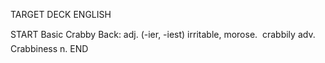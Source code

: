 TARGET DECK
ENGLISH

START
Basic
Crabby
Back: adj. (-ier, -iest) irritable, morose.  crabbily adv. Crabbiness n.
END
